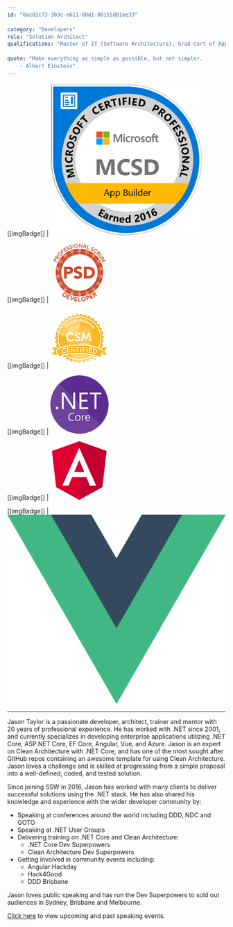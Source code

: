 ```yaml
---
id: "8ac82c73-303c-e611-80d1-00155d01ee33"

category: "Developers"
role: "Solution Architect"
qualifications: "Master of IT (Software Architecture), Grad Cert of Applied Science (IT), MCSD: App Builder"

quote: "Make everything as simple as possible, but not simpler.
    - Albert Einstein"
---
```


[[imgBadge]]
| ![mcsd.png](../badges/Certification-MCSD-App-Builder.png)

[[imgBadge]]
| ![scrum-dev.png](../badges/Certification-scrumorg-developer.png)

[[imgBadge]]
| ![scrum-master.png](../badges/Certification-scrumalliance-master.png)

[[imgBadge]]
| ![dotnetcore.png](../badges/Developer-dotnet-core.png)

[[imgBadge]]
| ![angular.png](../badges/Developer-angular.png)

[[imgBadge]]
| ![vue.png](../badges/Developer-Vue.png)

---

Jason Taylor is a passionate developer, architect, trainer and mentor with 20 years of professional experience. He has worked with .NET since 2001, and currently specializes in developing enterprise applications utilizing .NET Core, ASP.NET Core, EF Core, Angular, Vue, and Azure. Jason is an expert on Clean Architecture with .NET Core, and has one of the most sought after GitHub repos containing an awesome template for using Clean Architecture. Jason loves a challenge and is skilled at progressing from a simple proposal into a well-defined, coded, and tested solution.

Since joining SSW in 2016, Jason has worked with many clients to deliver successful solutions using the .NET stack. He has also shared his knowledge and experience with the wider developer community by:

* Speaking at conferences around the world including DDD, NDC and GOTO
* Speaking at .NET User Groups
* Delivering training on .NET Core and Clean Architecture:
  * .NET Core Dev Superpowers
  * Clean Architecture Dev Superpowers
* Getting involved in community events including:
  * Angular Hackday
  * Hack4Good
  * DDD Brisbane

Jason loves public speaking and has run the Dev Superpowers to sold out audiences in Sydney, Brisbane and Melbourne.

[Click here](http://www.codingflow.net/speaking/) to view upcoming and past speaking events.
